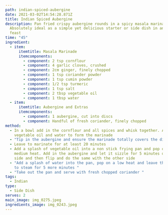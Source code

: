 ```yaml
---
path: indian-spiced-aubergine
date: 2021-03-02T14:54:28.871Z
title: Indian Spiced Aubergine
description: Pan fried crispy aubergine rounds in a spicy masala marinade.
  Absolutely ideal as a simple yet delicious starter or side dish in an Indian
  feast
time: "45"
ingredient:
  - item:
      itemtitle: Masala Marinade
      itemcomponents:
        - component: 2 tsp cornflour
        - component: 4 garlic cloves, crushed
        - component: 2cm ginger, finely chopped
        - component: 1 tsp coriander powder
        - component: 1 tsp cumin powder
        - component: 1/2 tsp turmeric
        - component: 1 tsp salt
        - component: 2 tbsp vegetable oil
        - component: 1 tbsp water
  - item:
      itemtitle: Aubergine and Extras
      itemcomponents:
        - component: 1 aubergine, cut into discs
        - component: Handful of fresh coriander, finely chopped
method:
  - In a bowl add in the cornflour and all spices and whisk together. Add in the
    vegetable oil and water to form the marinade
  - "Tip in the aubergine and ensure the marinade totally covers the discs "
  - Leave to marinate for at least 20 minutes
  - Add a splash of vegetable oil into a non stick frying pan and pop on a
    medium heat. Add in the aubergine and let it sizzle for 5 minutes on one
    side and then flip and do the same with the other side
  - "Add a splash of water into the pan, pop on a low heat and leave the lid on
    to steam for 5 more minutes "
  - "Take out the pan and serve with fresh chopped coriander "
tags:
  - Indian
type:
  - Side Dish
serves: 2
main_image: img_0275.jpeg
ingredients_image: img_0243.jpeg
---
```

